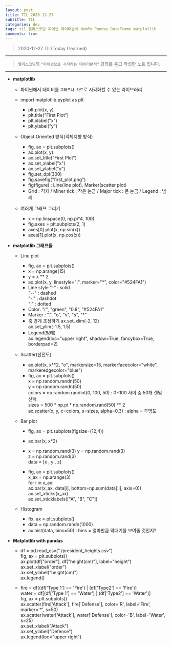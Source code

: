 ```yaml
---
layout: post
title: TIL 2020-12-27 
subtitle: TIL 
categories: dev
tags: til 앨리스코딩 파이썬 데이터분석 NumPy Pandas DataFrame matplotlib
comments: true
---
```



> 2020-12-27 TIL(Today I learned)
---

> `앨리스코딩`의 `"파이썬으로 시작하는 데이터분석"` 강의를 듣고 작성한 노트 입니다.
---

* __matplotlib__
  - 파이썬에서 데이터를 `그래프나 차트`로 시각화할 수 있는 라이브러리
  - import matplotlib.pyplot as plt
    + plt.plot(x, y)
    + plt.title("First Plot")
    + plt.xlabel("x")
    + plt.ylabel("y")
    
    
  - Object Oriented 방식(객체지향 방식)
    + fig, ax = plt.subplots()
    + ax.plot(x, y)
    + ax.set_title("First Plot")
    + ax.set_xlabel("x")
    + ax.set_ylabel("y")
    + fig.set_dpi(300)
    + fig.savefig("first_plot.png")
    + fig(figure) : Line(line plot), Marker(scatter plot)
    + Grid : 격자 / Miner tick : 작은 눈금 / Major tick : 큰 눈금 / Legend : 범례
    
  - 여러개 그래프 그리기
    + x = np.linspace(0, np.pi*4, 100)
    + fig.axes = plt.subplots(2, 1)
    + axes[0].plot(x, np.sin(x))
    + axes[1].plot(x, np.cos(x))
    
* __matplotlib 그래프들__
  - Line plot
    + fig, ax = plt.subplots()
    + x = np.arange(15)
    + y = x ** 2
    + ax.plot(x, y, linestyle=":", marker="*", color="#524FA1")
    + Line style 
      "-" : solid  
      "--" : dashed  
      "-." : dashdot  
      ":" : dotted  
    + Color: "r", "green", "0.8", "#524FA1" 
    + Marker : ".", "o", "v", "s", "*"
    + 축 경계 조정하기
      ax.set_xlim(-2, 12)  
      ax.set_ylim(-1.5, 1.5)
    + Legend(범례)  
      ax.legend(loc="upper right", shadow=True, fancybox=True, borderpad=2)


  - Scatter(산전도)
    + ax.plot(x, x**2, "o", markersize=15, markerfacecolor="white", markeredgecolor="blue")
    + fig, ax = plt.subplots()  
      x = np.random.randn(50)  
      y = np.random.randn(50)  
      colors = np.random.randint(0, 100, 50) : 0~100 사이 중 50개 랜덤 선택  
      sizes = 500 * np.pi * np.random.rand(50) ** 2  
      ax.scatter(x, y, c=colors, s=sizes, alpha=0.3) : alpha = 투명도  


  - Bar plot
    + fig, ax = plt.subplots(figsize=(12,4))
    + ax.bar(x, x*2)
    
    + x = np.random.rand(3)
      y = np.random.rand(3)  
      z = np.random.rand(3)  
      data = [x , y , z]  
      
    + fig, ax = plt.subplots()  
      x_ax = np.arange(3)  
      for i in x_ax:  
        ax.bar(x_ax, data[i], bottom=np.sum(data[:i], axis=0))  
      ax.set_xticks(x_ax)  
      ax.set_xticklabels(["A", "B", "C"])  
      
  - Histogram
    + fix, ax = plt.subplots()
    + data = np.random.randn(1000)
    + ax.hist(data, bins=50) : bins = 얼마만큼 막대기를 보여줄 것인지?
    
* __Matplotlib with pandas__
  - df = pd.read_csv("./president_heights.csv")  
    fig, ax = plt.subplots()  
    ax.plot(df["order"], df["height(cm)"], label="height")  
    ax.set_xlabel("order")  
    ax.set_ylabel("height(cm)")  
    ax.legend()  
    
  - fire = df[(df['Type 1'] == 'Fire') | (df['Type2'] == 'Fire')]  
    water = df[(df['Type 1'] == 'Water') | (df['Type2'] == 'Water')]  
    fig, ax = plt.subplots()  
    ax.scatter(fire['Attack'], fire['Defense'], color='R', label='Fire', marker='*', s=50)  
    ax.scatter(water['Attack'], water['Defense'], color='B', label='Water', s=25)  
    ax.set_xlabel("Attack")  
    ax.set_ylabel("Defense")  
    ax.legend(loc="upper right")  
    
    
